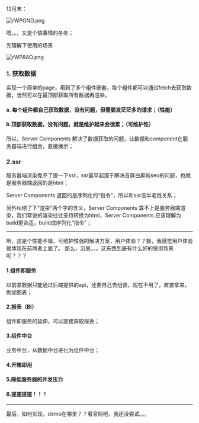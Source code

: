 12月末：

![rWPGND.png](https://s3.ax1x.com/2020/12/25/rWPGND.png)

嗯。。。又是个搞事情的冬冬；

先理解下使用的场景

![rWP8AO.png](https://s3.ax1x.com/2020/12/25/rWP8AO.png)

### 1. 获取数据
实现一个简单的page，用到了多个组件嵌套，每个组件都可以通过fetch去获取数据，当然可以在最顶部获取所有数据再渲染。

#### a. 每个组件都自己获取数据，没有问题，但需要发茫茫多的请求；（性能）
#### b.顶部获取数据，没有问题，就是维护起来会很累；（可维护性）

所以，Server Components 解决了数据获取的问题，让数据和component在服务器端进行组合，直接展示；

### 2.ssr
服务器端渲染免不了提一下ssr，ssr最早起源于解决首屏白屏和seo的问题，也就是服务器端返回的是html；

Server Components 返回的是序列化的“指令”，所以和ssr没半毛钱关系；

另外纠结了下“渲染”两个字的含义，Server Components 算不上是服务器端渲染，我们常说的渲染往往支持转换为html，Server Components 应该理解为build更合适，build成序列化“指令”；

---

啊，这是个性能不错、可维护性强的解决方案，用户体验？？额，我感觉用户体验就体现在前两者上面了。
那么，沉思。。。这东西到底有什么好的使用场景呢？？？
#### 1.组件即服务
以前拿数据只能通过后端提供的api，还要自己去组装，现在不用了，直接拿来，例如图表；
#### 2.报表（BI）
组件即服务的延伸，可以直接获取报表；
#### 3.组件中台
业务中台，从数据中台进化为组件中台；
#### 4.开箱即用
#### 5.降低服务器的并发压力
#### 6.提速提速！！！

---
最后，如何实现，demo在哪里？？看官网吧，我还没尝试。。。

